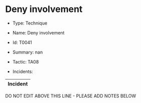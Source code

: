 # Deny involvement

* Type: Technique

* Name: Deny involvement

* Id: T0041

* Summary: nan

* Tactic: TA08

* Incidents:

| Incident |
| --------- |


DO NOT EDIT ABOVE THIS LINE - PLEASE ADD NOTES BELOW